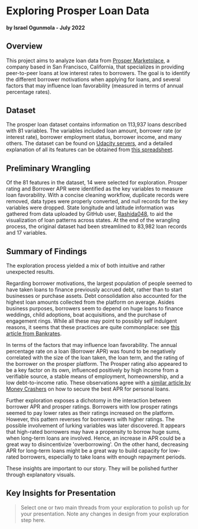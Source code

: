 # Exploring Prosper Loan Data
#### by Israel Ogunmola - July 2022

## Overview
This project aims to analyze loan data from [Prosper Marketplace](https://www.prosper.com/), a company based in San Francisco, California, that specializes in providing peer-to-peer loans at low interest rates to borrowers. The goal is to identify the different borrower motivations when applying for loans, and several factors that may influence loan favorability (measured in terms of annual percentage rates).

## Dataset
The prosper loan dataset contains information on 113,937 loans described with 81 variables. The variables included loan amount, borrower rate (or interest rate), borrower employment status, borrower income, and many others. The dataset can be found on [Udacity servers](https://www.google.com/url?q=https://s3.amazonaws.com/udacity-hosted-downloads/ud651/prosperLoanData.csv&sa=D&ust=1554484977406000), and a detailed explanation of all its features can be obtained from [this spreadsheet](https://docs.google.com/spreadsheets/d/1gDyi_L4UvIrLTEC6Wri5nbaMmkGmLQBk-Yx3z0XDEtI/edit#gid=0).

## Preliminary Wrangling
Of the 81 features in the dataset, 14 were selected for exploration. Prosper rating and Borrower APR were identified as the key variables to measure loan favorability. With a concise cleaning workflow, duplicate records were removed, data types were properly converted, and null records for the key variables were dropped. State longitude and latitude information was gathered from data uploaded by GitHub user, [Rashida048](https://raw.githubusercontent.com/rashida048/Exploratory-data-Analysis-in-R/main/statelatlong.csv), to aid the visualization of loan patterns across states. At the end of the wrangling process, the original dataset had been streamlined to 83,982 loan records and 17 variables.

## Summary of Findings
The exploration process yielded a mix of both intuitive and rather unexpected results. 

Regarding borrower motivations, the largest population of people seemed to have taken loans to finance previously accrued debt, rather than to start businesses or purchase assets. Debt consolidation also accounted for the highest loan amounts collected from the platform on average. Asides business purposes, borrowers seem to depend on huge loans to finance weddings, child adoptions, boat acquisitions, and the purchase of engagement rings. While all these may point to possibly self indulgent reasons, it seems that these practices are quite commonplace: see [this article from Bankrates](https://www.bankrate.com/loans/personal-loans/top-reasons-to-apply-for-personal-loan/).

In terms of the factors that may influence loan favorability. The annual percentage rate on a loan (Borrower APR) was found to be negatively correlated with the size of the loan taken, the loan term, and the rating of the borrower on the prosper platform. The Prosper rating also appeared to be a key factor on its own, influenced positively by high income from a verifiable source, a stable means of employment, homeownership, and a low debt-to-income ratio. These observations agree with a [similar article by Money Crashers](https://www.moneycrashers.com/factors-affect-personal-loan-interest-rate/) on how to secure the best APR for personal loans.

Further exploration exposes a dichotomy in the interaction between borrower APR and prosper ratings. Borrowers with low prosper ratings seemed to pay lower rates as their ratings increased on the platform. However, this pattern reverses for borrowers with higher ratings. The possible involvement of lurking variables was later discovered. It appears that high-rated borrowers may have a propensity to borrow huge sums, when long-term loans are involved. Hence, an increase in APR could be a great way to disincentivize 'overborrowing'. On the other hand, decreasing APR for long-term loans might be a great way to build capacity for low-rated borrowers, especially to take loans with enough repayment periods.

These insights are important to our story. They will be polished further through explanatory visuals.

## Key Insights for Presentation

> Select one or two main threads from your exploration to polish up for your presentation. Note any changes in design from your exploration step here.